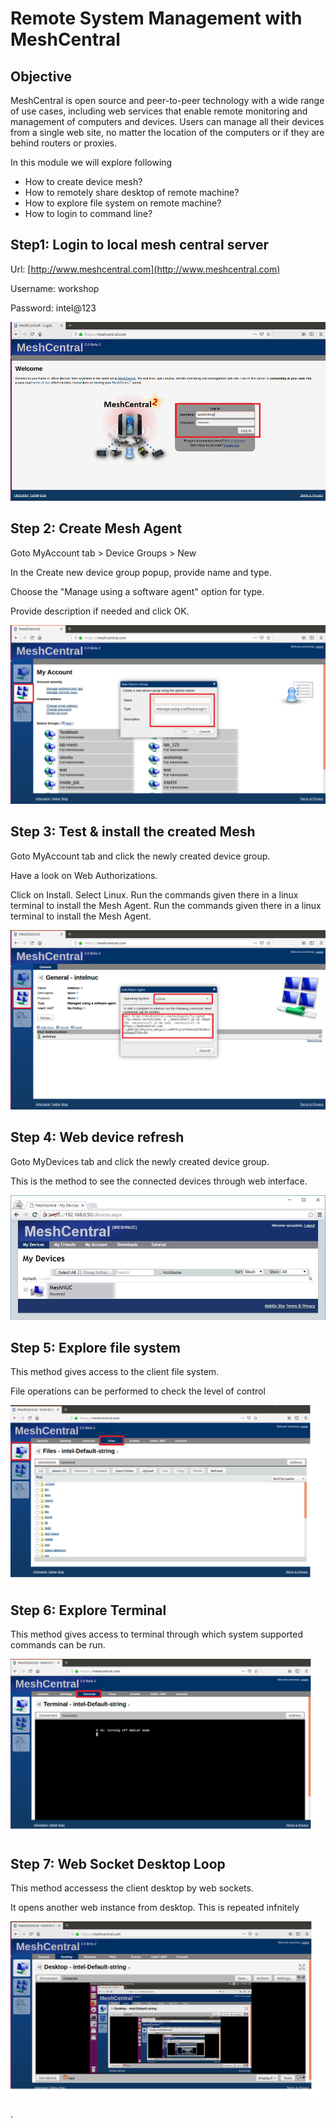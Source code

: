 
#  Remote System Management with MeshCentral
## Objective
MeshCentral is open source and peer-to-peer technology with a wide range of use cases, including web services that enable remote monitoring and management of computers and devices. Users can manage all their devices from a single web site, no matter the location of the computers or if they are behind routers or proxies.

In this module we will explore following

-   How to create device mesh?
-   How to remotely share desktop of remote machine?
-  How to explore file system on remote machine?
-  How to login to command line?

## Step1: Login to local mesh central server

Url: [http://www.meshcentral.com](http://www.meshcentral.com)

Username: workshop

Password: intel@123

![](images/mesh0.png)

## Step 2: Create Mesh Agent

Goto MyAccount tab > Device Groups > New

In the Create new device group popup, provide name and type.

Choose the "Manage using a software agent" option for type.

Provide description if needed and click OK.

![](images/mesh1.png)

## Step 3: Test & install the created Mesh
Goto MyAccount tab and click the newly created device group.

Have a look on Web Authorizations.

Click on Install. Select Linux. Run the commands given there in a linux
terminal to install the Mesh Agent.
Run the commands given there in a linux terminal to install the Mesh Agent.


![](images/mesh2.png)


## Step 4: Web device refresh

Goto MyDevices tab and click the newly created device group.

This is the method to see the connected devices through web interface.

![](images/018-web-device-refresh.jpg)

## Step 5: Explore file system

This method gives access to the client file system.

File operations can be performed to check the level of control

![](images/mesh3.png)

## Step 6: Explore Terminal

This method gives access to terminal through which system supported
commands can be run.

![](images/mesh4.png)

## Step 7: Web Socket Desktop Loop

This method accessess the client desktop by web sockets.

It opens another web instance from desktop. This is repeated infnitely

![](images/020-websocket-desktop-loop.png)

.
